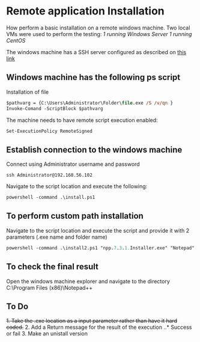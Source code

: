 # Remote application Installation

How perform a basic installation on a remote windows machine.
Two local VMs were used to perform the testing:
_1 running Windows Server_
_1 running CentOS_

The windows machine has a SSH server configured as described on [this link](https://winscp.net/eng/docs/guide_windows_openssh_server)


## Windows machine has the following ps script
Installation of file
```ps
$pathvarg = {C:\Users\Administrator\Folder\file.exe /S /v/qn }
Invoke-Comand -ScriptBlock $pathvarg

```
The machine needs to have remote script execution enabled:
```ps
Set-ExecutionPolicy RemoteSigned
```

## Establish connection to the windows machine
Connect using Administrator username and password

```
ssh Administrator@192.168.56.102
```
Navigate to the script location and execute the following:

```ps
powershell -command .\install.ps1
```

## To perform custom path installation
Navigate to the script location and execute the script and provide it with 2 parameters (.exe name and folder name)

```ps
powershell -command .\install2.ps1 "npp.7.3.1.Installer.exe" "Notepad"
```

## To check the final result

Open the windows machine explorer and navigate to the directory
C:\Program Files (x86)\Notepad++



## To Do

~~1. Take the .exe location as a input parameter rather than have it hard coded.~~
2. Add a Return message for the result of the execution
..* Success or fail
3. Make an unistall version
